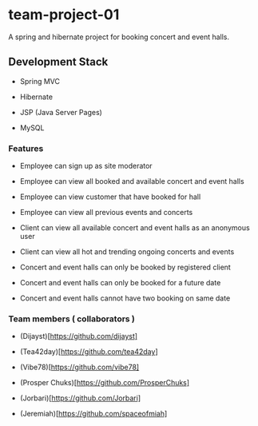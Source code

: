 # team-project-01
A spring and hibernate project for booking concert and event halls.


## Development Stack

- Spring MVC

- Hibernate

- JSP (Java Server Pages)

- MySQL



### Features


- Employee can sign up as site moderator

- Employee can view all booked and available concert and event halls

- Employee can view customer that have booked for hall

- Employee can view all previous events and concerts

- Client can view all available concert and event halls as an anonymous user

- Client can view all hot and trending ongoing concerts and events

- Concert and event halls can only be booked by registered client

- Concert and event halls can only be booked for a future date

- Concert and event halls cannot have two booking on same date



### Team members ( collaborators )

- (Dijayst)[https://github.com/dijayst]

- (Tea42day)[https://github.com/tea42day]

- (Vibe78)[https://github.com/vibe78]

- (Prosper Chuks)[https://github.com/ProsperChuks]

- (Jorbari)[https://github.com/Jorbari]

- (Jeremiah)[https://github.com/spaceofmiah]